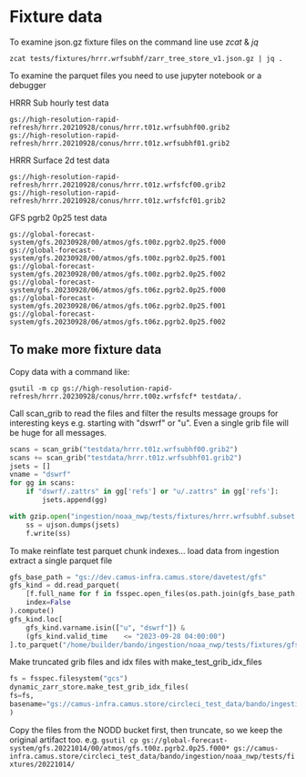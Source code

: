 # Fixture data

To examine json.gz fixture files on the command line use *zcat* & *jq*
```console
zcat tests/fixtures/hrrr.wrfsubhf/zarr_tree_store_v1.json.gz | jq .
```
To examine the parquet files you need to use jupyter notebook or a debugger


HRRR Sub hourly test data
```
gs://high-resolution-rapid-refresh/hrrr.20210928/conus/hrrr.t01z.wrfsubhf00.grib2
gs://high-resolution-rapid-refresh/hrrr.20210928/conus/hrrr.t01z.wrfsubhf01.grib2
```

HRRR Surface 2d test data
```
gs://high-resolution-rapid-refresh/hrrr.20210928/conus/hrrr.t01z.wrfsfcf00.grib2
gs://high-resolution-rapid-refresh/hrrr.20210928/conus/hrrr.t01z.wrfsfcf01.grib2
```

GFS pgrb2 0p25 test data
```
gs://global-forecast-system/gfs.20230928/00/atmos/gfs.t00z.pgrb2.0p25.f000
gs://global-forecast-system/gfs.20230928/00/atmos/gfs.t00z.pgrb2.0p25.f001
gs://global-forecast-system/gfs.20230928/00/atmos/gfs.t00z.pgrb2.0p25.f002
gs://global-forecast-system/gfs.20230928/06/atmos/gfs.t06z.pgrb2.0p25.f000
gs://global-forecast-system/gfs.20230928/06/atmos/gfs.t06z.pgrb2.0p25.f001
gs://global-forecast-system/gfs.20230928/06/atmos/gfs.t06z.pgrb2.0p25.f002
```

## To make more fixture data

Copy data with a command like:
```console
gsutil -m cp gs://high-resolution-rapid-refresh/hrrr.20230928/conus/hrrr.t00z.wrfsfcf* testdata/.
```

Call scan_grib to read the files and filter the results message groups for interesting keys e.g. starting with "dswrf" or "u". Even a single grib file will be huge for all messages.

```python
scans = scan_grib("testdata/hrrr.t01z.wrfsubhf00.grib2")
scans += scan_grib("testdata/hrrr.t01z.wrfsubhf01.grib2")
jsets = []
vname = "dswrf"
for gg in scans:
    if "dswrf/.zattrs" in gg['refs'] or "u/.zattrs" in gg['refs']:
        jsets.append(gg)

with gzip.open("ingestion/noaa_nwp/tests/fixtures/hrrr.wrfsubhf.subset.json.gz", 'w') as f:
    ss = ujson.dumps(jsets)
    f.write(ss)
```

To make reinflate test parquet chunk indexes... load data from ingestion extract a single parquet file
```python
gfs_base_path = "gs://dev.camus-infra.camus.store/davetest/gfs"
gfs_kind = dd.read_parquet(
    [f.full_name for f in fsspec.open_files(os.path.join(gfs_base_path, "data_index/**.parquet"))],
    index=False
).compute()
gfs_kind.loc[
    gfs_kind.varname.isin(["u", "dswrf"]) &
    (gfs_kind.valid_time	<= "2023-09-28 04:00:00")
].to_parquet("/home/builder/bando/ingestion/noaa_nwp/tests/fixtures/gfs.pgrb2.0p25/test_reinflate.parquet")
```


Make truncated grib files and idx files with make_test_grib_idx_files
```python
fs = fsspec.filesystem("gcs")
dynamic_zarr_store.make_test_grib_idx_files(
fs=fs,
basename="gs://camus-infra.camus.store/circleci_test_data/bando/ingestion/noaa_nwp/tests/fixtures/20221014/hrrr.t01z.wrfsubhf00.grib2"
)
```
Copy the files from the NODD bucket first, then truncate, so we keep the original artifact too.
e.g. `gsutil cp gs://global-forecast-system/gfs.20221014/00/atmos/gfs.t00z.pgrb2.0p25.f000* gs://camus-infra.camus.store/circleci_test_data/bando/ingestion/noaa_nwp/tests/fixtures/20221014/`
